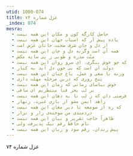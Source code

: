 ```yaml
---
utid: 1000-074
title: غزل شماره ۷۴
_index: 074
mesra:
  - حاصل کارگه کون و مکان این همه نیست
  - باده پیش آر که اسباب جهان این همه نیست
  - از دل و جان شرف صحبت جانان غَرَض است
  - همه آن است وگرنه دل و جان این همه نیست
  - منّت سدره و طوبی ز پی سایه مکش
  - که چو خوش بنگری، ای سرو روان این همه نیست
  - دولت آن است که بی خون دل آید به کنار
  - ورنه با سعی و عمل، باغ جنان این همه نیست
  - پنج روزی که درین مرحله مهلت داری
  - خوش بیاسای زمانی که زمان این همه نیست
  - بر لب بحر فنا منتظریم ای ساقی
  - فرصتی دان که ز لب تا به دهان این همه نیست
  - زاهد ایمن مشو از بازی غیرت، زنهار
  - که ره از صومعه تا دیر مغان این همه نیست
  - دردمندی من سوخته‌ی زار و نزار
  - ظاهراً حاجت تقریر و بیان این همه نیست
  - نام حافظ رقم نیک پذیرفت ولی
  - پیش رندان، رقم سود و زیان این همه نیست
---
```

غزل شماره ۷۴
